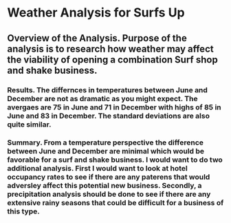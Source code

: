 # Weather Analysis for Surfs Up
## Overview of the Analysis. Purpose of the analysis is to research how weather may affect the viability of opening a combination Surf shop and shake business.
### Results. The differnces in temperatures between June and December are not as dramatic as you might expect. The avergaes are 75 in June and 71 in December with highs of 85 in June and 83 in December. The standard deviations are also quite similar.
### Summary. From a temperature perspective the difference between June and December are minimal which would be favorable for a surf and shake business. I would want to do two additional analysis. First I would want to look at hotel occupancy rates to see if there are any paterens that would adversley affect this potential new business. Secondly, a precipitation analysis should be done to see if there are any extensive rainy seasons that could be difficult for a business of this type.
